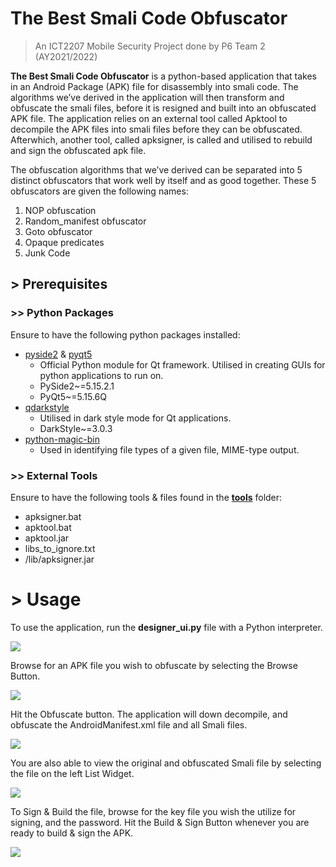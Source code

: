 # The Best Smali Code Obfuscator
> An ICT2207 Mobile Security Project done by P6 Team 2 (AY2021/2022)

**The Best Smali Code Obfuscator** is a python-based application that takes in an Android Package (APK) file for disassembly into smali code. The algorithms we’ve derived in the application will then transform and obfuscate the smali files, before it is resigned and built into an obfuscated APK file. The application relies on an external tool called Apktool to decompile the APK files into smali files before they can be obfuscated. Afterwhich, another tool, called apksigner, is called and utilised to rebuild and sign the obfuscated apk file.

The obfuscation algorithms that we’ve derived can be separated into 5 distinct obfuscators that work well by itself and as good together. These 5 obfuscators are given the following names:

 1. NOP obfuscation
 2. Random_manifest obfuscator
 3. Goto obfuscator
 4. Opaque predicates
 5. Junk Code
 
## > Prerequisites
### >> Python Packages
Ensure to have the following python packages installed:
 - [pyside2](https://pypi.org/project/PySide2/) & [pyqt5](https://pypi.org/project/PyQt5/)
	 - Official Python module for Qt framework. Utilised in creating GUIs for python applications to run on.
	 - PySide2~=5.15.2.1
	 - PyQt5~=5.15.6Q
 - [qdarkstyle](https://pypi.org/project/QDarkStyle/)
	 - Utilised in dark style mode for Qt applications.
	 - DarkStyle~=3.0.3
 - [python-magic-bin](https://pypi.org/project/python-magic-bin/)
	 - Used in identifying file types of a given file, MIME-type output.

### >> External Tools
Ensure to have the following tools & files found in the [**tools**](https://github.com/clamismagic/ict2207-coursework2/tree/main/tools) folder:
 - apksigner.bat
 - apktool.bat
 - apktool.jar
 - libs_to_ignore.txt
 - /lib/apksigner.jar

# > Usage
To use the application, run the **designer_ui.py** file with a Python interpreter.

![](https://cdn.discordapp.com/attachments/824412859706376232/959290286322888704/unknown.png)

Browse for an APK file you wish to obfuscate by selecting the Browse Button.

![](https://cdn.discordapp.com/attachments/824412859706376232/959290760518316104/unknown.png)

Hit the Obfuscate button. The application will down decompile, and obfuscate the AndroidManifest.xml file and all Smali files.

![](https://cdn.discordapp.com/attachments/824412859706376232/959290997702025296/unknown.png)

You are also able to view the original and obfuscated Smali file by selecting the file on the left List Widget.

![](https://cdn.discordapp.com/attachments/824412859706376232/959291522300399656/unknown.png)

To Sign & Build the file, browse for the key file you wish the utilize for signing, and the password. Hit the Build & Sign Button whenever you are ready to build & sign the APK.

![](https://cdn.discordapp.com/attachments/824412859706376232/959291961439834112/unknown.png)

